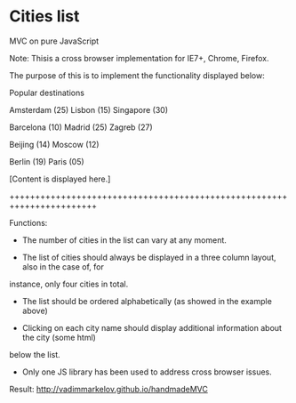 Cities list
====

MVC on pure JavaScript

Note: Thisis a cross browser implementation for IE7+, Chrome, Firefox. 

The purpose of this is to implement the functionality displayed below: 

Popular destinations

Amsterdam (25) Lisbon (15) Singapore (30) 

Barcelona (10) Madrid (25) Zagreb (27) 

Beijing (14) Moscow (12) 

Berlin (19) Paris (05) 

[Content is displayed here.] 

+++++++++++++++++++++++++++++++++++++++++++++++++++++++++++++++++++++++


Functions:

- The number of cities in the list can vary at any moment. 

- The list of cities should always be displayed in a three column layout, also in the case of, for 

instance, only four cities in total. 

- The list should be ordered alphabetically (as showed in the example above) 

- Clicking on each city name should display additional information about the city (some html) 

below the list. 

- Only one JS library has been used to address cross browser issues. 

Result: http://vadimmarkelov.github.io/handmadeMVC

